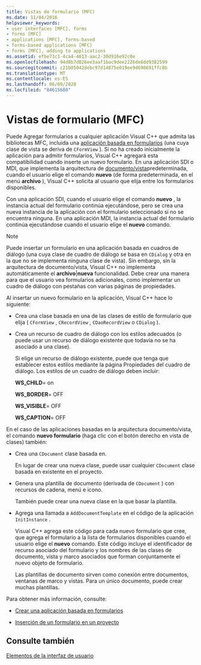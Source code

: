 ```yaml
---
title: Vistas de formulario (MFC)
ms.date: 11/04/2016
helpviewer_keywords:
- user interfaces [MFC], forms
- forms [MFC]
- applications [MFC], forms-based
- forms-based applications [MFC]
- forms [MFC], adding to applications
ms.assetid: efbe73c1-4ca4-4613-aac2-30d916e92c0e
ms.openlocfilehash: 94d8b7d026ee3aaf1bac9dee2226de6dd9382599
ms.sourcegitcommit: c21b05042debc97d14875e019ee9d698691ffc0b
ms.translationtype: MT
ms.contentlocale: es-ES
ms.lasthandoff: 06/09/2020
ms.locfileid: "84615680"
---
```

# <a name="form-views-mfc"></a>Vistas de formulario (MFC)

Puede Agregar formularios a cualquier aplicación Visual C++ que admita las bibliotecas MFC, incluida una [aplicación basada en formularios](reference/creating-a-forms-based-mfc-application.md) (una cuya clase de vista se deriva de `CFormView` ). Si no ha creado inicialmente la aplicación para admitir formularios, Visual C++ agregará esta compatibilidad cuando inserte un nuevo formulario. En una aplicación SDI o MDI, que implementa la arquitectura de [documento/vista](document-view-architecture.md)predeterminada, cuando el usuario elige el comando **nuevo** (de forma predeterminada, en el menú **archivo** ), Visual C++ solicita al usuario que elija entre los formularios disponibles.

Con una aplicación SDI, cuando el usuario elige el comando **nuevo** , la instancia actual del formulario continúa ejecutándose, pero se crea una nueva instancia de la aplicación con el formulario seleccionado si no se encuentra ninguna. En una aplicación MDI, la instancia actual del formulario continúa ejecutándose cuando el usuario elige el **nuevo** comando.

> [!NOTE]
> Puede insertar un formulario en una aplicación basada en cuadros de diálogo (una cuya clase de cuadro de diálogo se basa en `CDialog` y otra en la que no se implementa ninguna clase de vista). Sin embargo, sin la arquitectura de documento/vista, Visual C++ no implementa automáticamente el **archivo**&#124;**nueva** funcionalidad. Debe crear una manera para que el usuario vea formularios adicionales, como implementar un cuadro de diálogo con pestañas con varias páginas de propiedades.

Al insertar un nuevo formulario en la aplicación, Visual C++ hace lo siguiente:

- Crea una clase basada en una de las clases de estilo de formulario que elija ( `CFormView` , `CRecordView` , `CDaoRecordView` o `CDialog` ).

- Crea un recurso de cuadro de diálogo con los estilos adecuados (o puede usar un recurso de diálogo existente que todavía no se ha asociado a una clase).

   Si elige un recurso de diálogo existente, puede que tenga que establecer estos estilos mediante la página Propiedades del cuadro de diálogo. Los estilos de un cuadro de diálogo deben incluir:

     **WS_CHILD**= on

     **WS_BORDER**= OFF

     **WS_VISIBLE**= OFF

     **WS_CAPTION**= OFF

En el caso de las aplicaciones basadas en la arquitectura documento/vista, el comando **nuevo formulario** (haga clic con el botón derecho en vista de clases) también:

- Crea una `CDocument` clase basada en.

   En lugar de crear una nueva clase, puede usar cualquier `CDocument` clase basada en existente en el proyecto.

- Genera una plantilla de documento (derivada de `CDocument` ) con recursos de cadena, menú e icono.

   También puede crear una nueva clase en la que basar la plantilla.

- Agrega una llamada a `AddDocumentTemplate` en el código de la aplicación `InitInstance` .

   Visual C++ agrega este código para cada nuevo formulario que cree, que agrega el formulario a la lista de formularios disponibles cuando el usuario elige el **nuevo** comando. Este código incluye el identificador de recurso asociado del formulario y los nombres de las clases de documento, vista y marco asociados que forman conjuntamente el nuevo objeto de formulario.

   Las plantillas de documento sirven como conexión entre documentos, ventanas de marco y vistas. Para un único documento, puede crear muchas plantillas.

Para obtener más información, consulte:

- [Crear una aplicación basada en formularios](reference/creating-a-forms-based-mfc-application.md)

- [Inserción de un formulario en un proyecto](inserting-a-form-into-a-project.md)

## <a name="see-also"></a>Consulte también

[Elementos de la interfaz de usuario](user-interface-elements-mfc.md)
